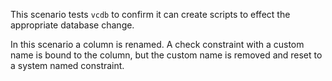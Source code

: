 This scenario tests `vcdb` to confirm it can create scripts to effect the appropriate database change.

In this scenario a column is renamed. A check constraint with a custom name is bound to the column, but the custom name is removed and reset to a system named constraint.